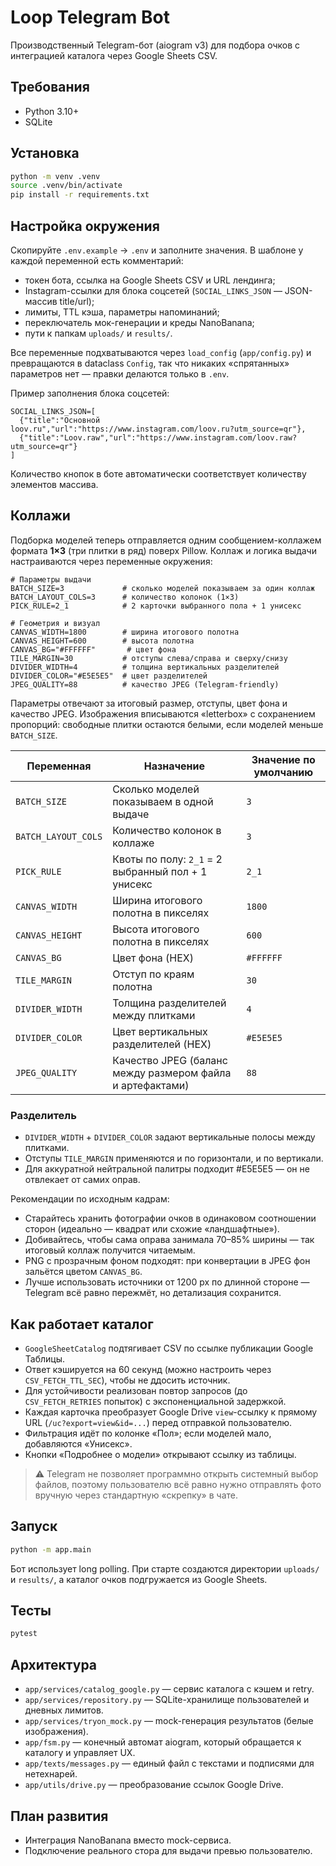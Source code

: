# Loop Telegram Bot

Производственный Telegram-бот (aiogram v3) для подбора очков с интеграцией каталога через Google Sheets CSV.

## Требования

- Python 3.10+
- SQLite

## Установка

```bash
python -m venv .venv
source .venv/bin/activate
pip install -r requirements.txt
```

## Настройка окружения

Скопируйте `.env.example` → `.env` и заполните значения. В шаблоне у каждой переменной есть комментарий:
- токен бота, ссылка на Google Sheets CSV и URL лендинга;
- Instagram-ссылки для блока соцсетей (`SOCIAL_LINKS_JSON` — JSON-массив title/url);
- лимиты, TTL кэша, параметры напоминаний;
- переключатель мок-генерации и креды NanoBanana;
- пути к папкам `uploads/` и `results/`.

Все переменные подхватываются через `load_config` (`app/config.py`) и превращаются в dataclass `Config`, так что
никаких «спрятанных» параметров нет — правки делаются только в `.env`.

Пример заполнения блока соцсетей:

```
SOCIAL_LINKS_JSON=[
  {"title":"Основной loov.ru","url":"https://www.instagram.com/loov.ru?utm_source=qr"},
  {"title":"Loov.raw","url":"https://www.instagram.com/loov.raw?utm_source=qr"}
]
```

Количество кнопок в боте автоматически соответствует количеству элементов массива.

## Коллажи

Подборка моделей теперь отправляется одним сообщением-коллажем формата **1×3** (три плитки в ряд) поверх Pillow. Коллаж
и логика выдачи настраиваются через переменные окружения:

```
# Параметры выдачи
BATCH_SIZE=3             # сколько моделей показываем за один коллаж
BATCH_LAYOUT_COLS=3      # количество колонок (1×3)
PICK_RULE=2_1            # 2 карточки выбранного пола + 1 унисекс

# Геометрия и визуал
CANVAS_WIDTH=1800        # ширина итогового полотна
CANVAS_HEIGHT=600        # высота полотна
CANVAS_BG="#FFFFFF"       # цвет фона
TILE_MARGIN=30           # отступы слева/справа и сверху/снизу
DIVIDER_WIDTH=4          # толщина вертикальных разделителей
DIVIDER_COLOR="#E5E5E5"  # цвет разделителей
JPEG_QUALITY=88          # качество JPEG (Telegram-friendly)
```

Параметры отвечают за итоговый размер, отступы, цвет фона и качество JPEG. Изображения вписываются «letterbox» с
сохранением пропорций: свободные плитки остаются белыми, если моделей меньше `BATCH_SIZE`.

| Переменная          | Назначение                                                   | Значение по умолчанию |
|---------------------|--------------------------------------------------------------|-----------------------|
| `BATCH_SIZE`        | Сколько моделей показываем в одной выдаче                    | `3`                   |
| `BATCH_LAYOUT_COLS` | Количество колонок в коллаже                                 | `3`                   |
| `PICK_RULE`         | Квоты по полу: `2_1` = 2 выбранный пол + 1 унисекс           | `2_1`                 |
| `CANVAS_WIDTH`      | Ширина итогового полотна в пикселях                          | `1800`                |
| `CANVAS_HEIGHT`     | Высота итогового полотна в пикселях                          | `600`                 |
| `CANVAS_BG`         | Цвет фона (HEX)                                              | `#FFFFFF`             |
| `TILE_MARGIN`       | Отступ по краям полотна                                      | `30`                  |
| `DIVIDER_WIDTH`     | Толщина разделителей между плитками                          | `4`                   |
| `DIVIDER_COLOR`     | Цвет вертикальных разделителей (HEX)                         | `#E5E5E5`             |
| `JPEG_QUALITY`      | Качество JPEG (баланс между размером файла и артефактами)    | `88`                  |

### Разделитель

- `DIVIDER_WIDTH` + `DIVIDER_COLOR` задают вертикальные полосы между плитками.
- Отступы `TILE_MARGIN` применяются и по горизонтали, и по вертикали.
- Для аккуратной нейтральной палитры подходит #E5E5E5 — он не отвлекает от самих оправ.

Рекомендации по исходным кадрам:

- Старайтесь хранить фотографии очков в одинаковом соотношении сторон (идеально — квадрат или схожие «ландшафтные»).
- Добивайтесь, чтобы сама оправа занимала 70–85% ширины — так итоговый коллаж получится читаемым.
- PNG с прозрачным фоном подходят: при конвертации в JPEG фон зальётся цветом `CANVAS_BG`.
- Лучше использовать источники от 1200 px по длинной стороне — Telegram всё равно пережмёт, но детализация сохранится.

## Как работает каталог

- `GoogleSheetCatalog` подтягивает CSV по ссылке публикации Google Таблицы.
- Ответ кэшируется на 60 секунд (можно настроить через `CSV_FETCH_TTL_SEC`), чтобы не ддосить источник.
- Для устойчивости реализован повтор запросов (до `CSV_FETCH_RETRIES` попыток) с экспоненциальной задержкой.
- Каждая карточка преобразует Google Drive `view`-ссылку к прямому URL (`/uc?export=view&id=...`) перед отправкой пользователю.
- Фильтрация идёт по колонке «Пол»; если моделей мало, добавляются «Унисекс».
- Кнопки «Подробнее о модели» открывают ссылку из таблицы.

> ⚠️ Telegram не позволяет программно открыть системный выбор файлов, поэтому пользователю всё равно нужно отправлять фото вручную через стандартную «скрепку» в чате.

## Запуск

```bash
python -m app.main
```

Бот использует long polling. При старте создаются директории `uploads/` и `results/`, а каталог очков подгружается из Google Sheets.

## Тесты

```bash
pytest
```

## Архитектура

- `app/services/catalog_google.py` — сервис каталога с кэшем и retry.
- `app/services/repository.py` — SQLite-хранилище пользователей и дневных лимитов.
- `app/services/tryon_mock.py` — mock-генерация результатов (белые изображения).
- `app/fsm.py` — конечный автомат aiogram, который обращается к каталогу и управляет UX.
- `app/texts/messages.py` — единый файл с текстами и подписями для нетехнарей.
- `app/utils/drive.py` — преобразование ссылок Google Drive.

## План развития

- Интеграция NanoBanana вместо mock-сервиса.
- Подключение реального стора для выдачи превью пользователю.
